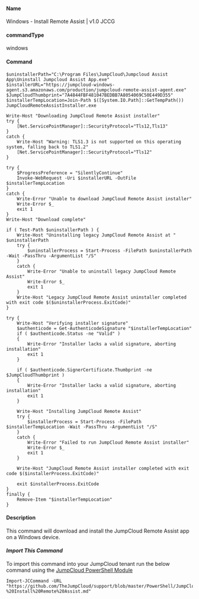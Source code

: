 #### Name

Windows - Install Remote Assist | v1.0 JCCG

#### commandType

windows

#### Command

```
$uninstallerPath="C:\Program Files\JumpCloud\Jumpcloud Assist App\Uninstall Jumpcloud Assist App.exe"
$installerURL="https://jumpcloud-windows-agent.s3.amazonaws.com/production/jumpcloud-remote-assist-agent.exe"
$JumpCloudThumbprint="7A4844FBF481047BEDBB7A8054069C50E449D355"
$installerTempLocation=Join-Path $([System.IO.Path]::GetTempPath()) JumpCloudRemoteAssistInstaller.exe

Write-Host "Downloading JumpCloud Remote Assist installer"
try {
    [Net.ServicePointManager]::SecurityProtocol="Tls12,Tls13"
}
catch {
    Write-Host "Warning: TLS1.3 is not supported on this operating system, falling back to TLS1.2"
    [Net.ServicePointManager]::SecurityProtocol="Tls12"
}

try {
    $ProgressPreference = "SilentlyContinue"
    Invoke-WebRequest -Uri $installerURL -OutFile $installerTempLocation
}
catch {
    Write-Error "Unable to download JumpCloud Remote Assist installer"
    Write-Error $_
    exit 1
}
Write-Host "Download complete"

if ( Test-Path $uninstallerPath ) {
    Write-Host "Uninstalling legacy JumpCloud Remote Assist at " $uninstallerPath
    try {
        $uninstallerProcess = Start-Process -FilePath $uninstallerPath -Wait -PassThru -ArgumentList "/S"
    }
    catch {
        Write-Error "Unable to uninstall legacy JumpCloud Remote Assist"
        Write-Error $_
        exit 1
    }
    Write-Host "Legacy JumpCloud Remote Assist uninstaller completed with exit code $($uninstallerProcess.ExitCode)"
}

try {
    Write-Host "Verifying installer signature"
    $authenticode = Get-AuthenticodeSignature "$installerTempLocation"
    if ( $authenticode.Status -ne "Valid" )
    {
        Write-Error "Installer lacks a valid signature, aborting installation"
        exit 1
    }

    if ( $authenticode.SignerCertificate.Thumbprint -ne $JumpCloudThumbprint )
    {
        Write-Error "Installer lacks a valid signature, aborting installation"
        exit 1
    }

    Write-Host "Installing JumpCloud Remote Assist"
    try {
        $installerProcess = Start-Process -FilePath $installerTempLocation -Wait -PassThru -ArgumentList "/S"
    }
    catch {
        Write-Error "Failed to run JumpCloud Remote Assist installer"
        Write-Error $_
        exit 1
    }

    Write-Host "JumpCloud Remote Assist installer completed with exit code $($installerProcess.ExitCode)"

    exit $installerProcess.ExitCode
}
finally {
    Remove-Item "$installerTempLocation"
}
```

#### Description

This command will download and install the JumpCloud Remote Assist app on a Windows device.

#### _Import This Command_

To import this command into your JumpCloud tenant run the below command using the [JumpCloud PowerShell Module](https://github.com/TheJumpCloud/support/wiki/Installing-the-JumpCloud-PowerShell-Module)

```
Import-JCCommand -URL "https://github.com/TheJumpCloud/support/blob/master/PowerShell/JumpCloud%20Commands%20Gallery/Windows%20Commands/Windows%20-%20Install%20Remote%20Assist.md"
```
